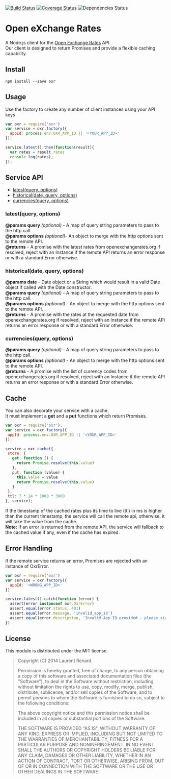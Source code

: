 [![Build Status](https://travis-ci.org/continuous-software/oxr.svg?branch=master)](https://travis-ci.org/continuous-software/oxr) [![Coverage Status](https://coveralls.io/repos/continuous-software/oxr/badge.svg?branch=master)](https://coveralls.io/r/continuous-software/oxr?branch=master) ![Dependencies Status](https://img.shields.io/david/continuous-software/oxr.svg)

# Open eXchange Rates

A Node.js client for the [Open Exchange Rates](https://openexchangerates.org) API.  
Our client is designed to return Promises and provide a flexible caching capability.

## Install

`npm install --save oxr`

## Usage

Use the factory to create any number of client instances using your API keys

```javascript
var oxr = require('oxr')
var service = oxr.factory({
  appId: process.env.OXR_APP_ID || '<YOUR_APP_ID>'
});

service.latest().then(function(result){
  var rates = result.rates
  console.log(rates);
});

```

## Service API

* [latest(query, options)](https://github.com/continuous-software/oxr#latestquery-options)
* [historical(date, query, options)](https://github.com/continuous-software/oxr#historicaldate-query-options)
* [currencies(query, options)](https://github.com/continuous-software/oxr#currenciesquery-options)

### latest(query, options)  
**@params query** *(optional)* - A map of query string parameters to pass to the http call.  
**@params options** *(optional)*- An object to merge with the http options sent to the remote API.  
**@returns** - A promise with the latest rates from openexchangerates.org if resolved, reject with an Instance if the remote API returns an error response or with a standard Error otherwise.

### historical(date, query, options)  
**@params date** - Date object or a String which would result in a valid Date object if called with the Date constructor.  
**@params query** *(optional)* - A map of query string parameters to pass to the http call.  
**@params options** *(optional)* - An object to merge with the http options sent to the remote API.  
**@returns** - A promise with the rates at the requested date from openexchangerates.org if resolved, reject with an Instance if the remote API returns an error response or with a standard Error otherwise.

### currencies(query, options)  
**@params query** *(optional)* - A map of query string parameters to pass to the http call.  
**@params options** *(optional)* - An object to merge with the http options sent to the remote API.  
**@returns** - A promise with the list of currency codes from openexchangerates.org if resolved, reject with an Instance if the remote API returns an error response or with a standard Error otherwise.

## Cache

You can also decorate your service with a cache.  
It must implement a **get** and a **put** functions which return Promises.

 ```javascript
var oxr = require('oxr');
var service = oxr.factory({
  appId: process.env.OXR_APP_ID || '<YOUR_APP_ID>'
});

service = oxr.cache({
  store: {
    get: function () {
      return Promise.resolve(this.value)
    },
    put: function (value) {
      this.value = value
      return Promise.resolve(this.value)
    }
  },
  ttl: 7 * 24 * 1000 * 3600
}, service);
```

If the timestamp of the cached rates plus its time to live (ttl) in ms is higher than the current timestamp, the service will call the remote api, otherwise, it will take the value from the cache.  
**Note:** If an error is returned from the remote API, the service will fallback to the cached value if any, even if the cache has expired.


## Error Handling

If the remote service returns an error, Promises are rejected with an instance of OxrError.

```javascript
var oxr = require('oxr')
var service = oxr.factory({
  appId: '<WRONG_APP_ID>'
})

service.latest().catch(function (error) {
  assert(error instanceof oxr.OxrError)
  assert.equal(error.status, 401)
  assert.equal(error.message, 'invalid_app_id')
  assert.equal(error.description, 'Invalid App ID provided - please sign up at https://openexchangerates.org/signup, or contact support@openexchangerates.org. Thanks!')
})
```

## License

This module is distributed under the MIT license.

> Copyright (C) 2014 Laurent Renard.
>
> Permission is hereby granted, free of charge, to any person
> obtaining a copy of this software and associated documentation files
> (the "Software"), to deal in the Software without restriction,
> including without limitation the rights to use, copy, modify, merge,
> publish, distribute, sublicense, and/or sell copies of the Software,
> and to permit persons to whom the Software is furnished to do so,
> subject to the following conditions:
>
> The above copyright notice and this permission notice shall be
> included in all copies or substantial portions of the Software.
>
> THE SOFTWARE IS PROVIDED "AS IS", WITHOUT WARRANTY OF ANY KIND,
> EXPRESS OR IMPLIED, INCLUDING BUT NOT LIMITED TO THE WARRANTIES OF
> MERCHANTABILITY, FITNESS FOR A PARTICULAR PURPOSE AND
> NONINFRINGEMENT. IN NO EVENT SHALL THE AUTHORS OR COPYRIGHT HOLDERS
> BE LIABLE FOR ANY CLAIM, DAMAGES OR OTHER LIABILITY, WHETHER IN AN
> ACTION OF CONTRACT, TORT OR OTHERWISE, ARISING FROM, OUT OF OR IN
> CONNECTION WITH THE SOFTWARE OR THE USE OR OTHER DEALINGS IN THE
> SOFTWARE.
